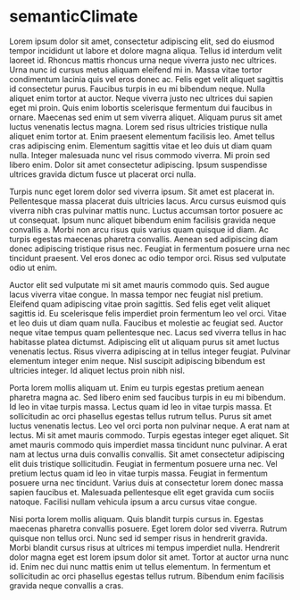 # semanticClimate

Lorem ipsum dolor sit amet, consectetur adipiscing elit, sed do eiusmod tempor incididunt ut labore et dolore magna aliqua. Tellus id interdum velit laoreet id. Rhoncus mattis rhoncus urna neque viverra justo nec ultrices. Urna nunc id cursus metus aliquam eleifend mi in. Massa vitae tortor condimentum lacinia quis vel eros donec ac. Felis eget velit aliquet sagittis id consectetur purus. Faucibus turpis in eu mi bibendum neque. Nulla aliquet enim tortor at auctor. Neque viverra justo nec ultrices dui sapien eget mi proin. Quis enim lobortis scelerisque fermentum dui faucibus in ornare. Maecenas sed enim ut sem viverra aliquet. Aliquam purus sit amet luctus venenatis lectus magna. Lorem sed risus ultricies tristique nulla aliquet enim tortor at. Enim praesent elementum facilisis leo. Amet tellus cras adipiscing enim. Elementum sagittis vitae et leo duis ut diam quam nulla. Integer malesuada nunc vel risus commodo viverra. Mi proin sed libero enim. Dolor sit amet consectetur adipiscing. Ipsum suspendisse ultrices gravida dictum fusce ut placerat orci nulla.

Turpis nunc eget lorem dolor sed viverra ipsum. Sit amet est placerat in. Pellentesque massa placerat duis ultricies lacus. Arcu cursus euismod quis viverra nibh cras pulvinar mattis nunc. Luctus accumsan tortor posuere ac ut consequat. Ipsum nunc aliquet bibendum enim facilisis gravida neque convallis a. Morbi non arcu risus quis varius quam quisque id diam. Ac turpis egestas maecenas pharetra convallis. Aenean sed adipiscing diam donec adipiscing tristique risus nec. Feugiat in fermentum posuere urna nec tincidunt praesent. Vel eros donec ac odio tempor orci. Risus sed vulputate odio ut enim.

Auctor elit sed vulputate mi sit amet mauris commodo quis. Sed augue lacus viverra vitae congue. In massa tempor nec feugiat nisl pretium. Eleifend quam adipiscing vitae proin sagittis. Sed felis eget velit aliquet sagittis id. Eu scelerisque felis imperdiet proin fermentum leo vel orci. Vitae et leo duis ut diam quam nulla. Faucibus et molestie ac feugiat sed. Auctor neque vitae tempus quam pellentesque nec. Lacus sed viverra tellus in hac habitasse platea dictumst. Adipiscing elit ut aliquam purus sit amet luctus venenatis lectus. Risus viverra adipiscing at in tellus integer feugiat. Pulvinar elementum integer enim neque. Nisl suscipit adipiscing bibendum est ultricies integer. Id aliquet lectus proin nibh nisl.

Porta lorem mollis aliquam ut. Enim eu turpis egestas pretium aenean pharetra magna ac. Sed libero enim sed faucibus turpis in eu mi bibendum. Id leo in vitae turpis massa. Lectus quam id leo in vitae turpis massa. Et sollicitudin ac orci phasellus egestas tellus rutrum tellus. Purus sit amet luctus venenatis lectus. Leo vel orci porta non pulvinar neque. A erat nam at lectus. Mi sit amet mauris commodo. Turpis egestas integer eget aliquet. Sit amet mauris commodo quis imperdiet massa tincidunt nunc pulvinar. A erat nam at lectus urna duis convallis convallis. Sit amet consectetur adipiscing elit duis tristique sollicitudin. Feugiat in fermentum posuere urna nec. Vel pretium lectus quam id leo in vitae turpis massa. Feugiat in fermentum posuere urna nec tincidunt. Varius duis at consectetur lorem donec massa sapien faucibus et. Malesuada pellentesque elit eget gravida cum sociis natoque. Facilisi nullam vehicula ipsum a arcu cursus vitae congue.

Nisi porta lorem mollis aliquam. Quis blandit turpis cursus in. Egestas maecenas pharetra convallis posuere. Eget lorem dolor sed viverra. Rutrum quisque non tellus orci. Nunc sed id semper risus in hendrerit gravida. Morbi blandit cursus risus at ultrices mi tempus imperdiet nulla. Hendrerit dolor magna eget est lorem ipsum dolor sit amet. Tortor at auctor urna nunc id. Enim nec dui nunc mattis enim ut tellus elementum. In fermentum et sollicitudin ac orci phasellus egestas tellus rutrum. Bibendum enim facilisis gravida neque convallis a cras.
